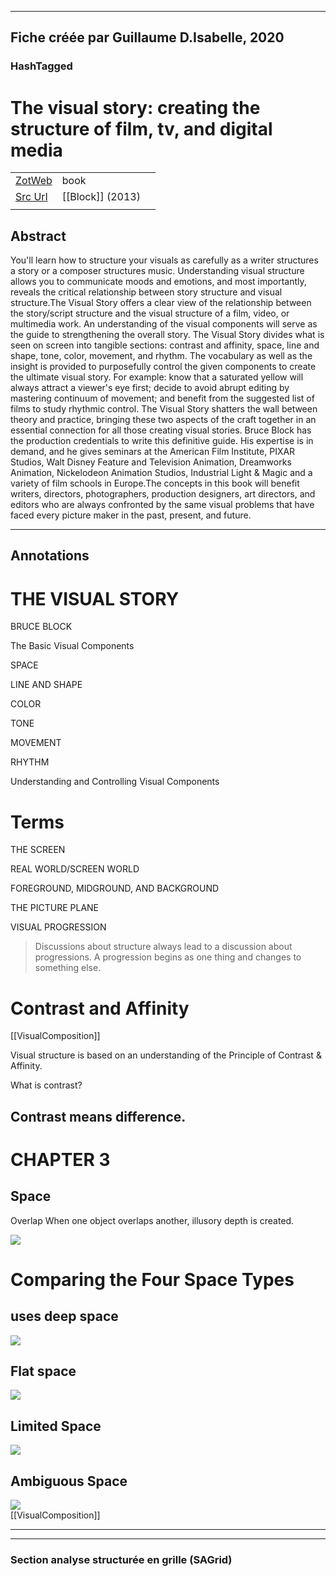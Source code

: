 
----
Fiche créée par Guillaume D.Isabelle, 2020 
---- 

### HashTagged 





# The visual story: creating the structure of film, tv, and digital media



|       |       |       |
|  ---  |  ---  |  ---  |
|   [ZotWeb](http://zotero.org/users/180474/items/HNG8VZBB)    | book      |       |
|   [Src Url](https://www.google.com/search?q=The+visual+story%3A+creating+the+structure+of+film%2C+tv%2C+and+digital+media)    |  [[Block]] (2013)     |       |
|       |       |       |


## Abstract

You'll learn how to structure your visuals as carefully as a writer structures a story or a composer structures music. Understanding visual structure allows you to communicate moods and emotions, and most importantly, reveals the critical relationship between story structure and visual structure.The Visual Story offers a clear view of the relationship between the story/script structure and the visual structure of a film, video, or multimedia work. An understanding of the visual components will serve as the guide to strengthening the overall story. The Visual Story divides what is seen on screen into tangible sections: contrast and affinity, space, line and shape, tone, color, movement, and rhythm. The vocabulary as well as the insight is provided to purposefully control the given components to create the ultimate visual story. For example: know that a saturated yellow will always attract a viewer's eye first; decide to avoid abrupt editing by mastering continuum of movement; and benefit from the suggested list of films to study rhythmic control. The Visual Story shatters the wall between theory and practice, bringing these two aspects of the craft together in an essential connection for all those creating visual stories. Bruce Block has the production credentials to write this definitive guide. His expertise is in demand, and he gives seminars at the American Film Institute, PIXAR Studios, Walt Disney Feature and Television Animation, Dreamworks Animation, Nickelodeon Animation Studios, Industrial Light & Magic and a variety of film schools in Europe.The concepts in this book will benefit writers, directors, photographers, production designers, art directors, and editors who are always confronted by the same visual problems that have faced every picture maker in the past, present, and future.

----

## Annotations

THE VISUAL STORY
================



BRUCE BLOCK



The Basic Visual Components



SPACE



LINE AND SHAPE



COLOR



TONE



MOVEMENT



RHYTHM



Understanding and Controlling Visual Components



Terms
=====



THE SCREEN



REAL WORLD/SCREEN WORLD



FOREGROUND, MIDGROUND, AND BACKGROUND



THE PICTURE PLANE



VISUAL PROGRESSION



>Discussions about structure always lead to a discussion about progressions. A progression begins as one thing and changes to something else.



Contrast and Affinity
=====================  
[[VisualComposition]] 





Visual structure is based on an understanding of the Principle of Contrast & Affinity.

What is contrast?

Contrast means difference.
--------------------------



CHAPTER 3
=========



Space
-----



Overlap When one object overlaps another, illusory depth is created.

![](https://i.imgur.com/azzXOTi.png)



Comparing the Four Space Types
==============================

 uses deep space
----------------

![](https://i.imgur.com/rqyrRo7.png)

  

Flat space
----------

![](https://i.imgur.com/phqwSGN.png)

  

Limited Space
-------------

![](https://i.imgur.com/PGMTyh6.png)  

  

Ambiguous Space
---------------

![](https://i.imgur.com/0kQ19f2.png)  
[[VisualComposition]] 








----

----



### Section analyse structurée en grille (SAGrid)


